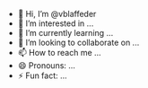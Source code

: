 - 👋 Hi, I’m @vblaffeder
- 👀 I’m interested in ...
- 🌱 I’m currently learning ...
- 💞️ I’m looking to collaborate on ...
- 📫 How to reach me ...
- 😄 Pronouns: ...
- ⚡ Fun fact: ...

<!---
vblaffeder/vblaffeder is a ✨ special ✨ repository because its `README.md` (this file) appears on your GitHub profile.
You can click the Preview link to take a look at your changes.
--->
